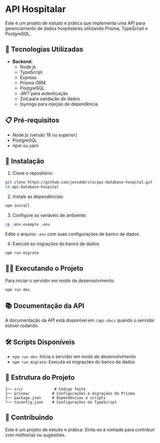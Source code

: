 # API Hospitalar

Este é um projeto de estudo e prática que implementa uma API para gerenciamento de dados hospitalares utilizando Prisma, TypeScript e PostgreSQL.

## 🚀 Tecnologias Utilizadas

- **Backend:**
  - Node.js
  - TypeScript
  - Express
  - Prisma ORM
  - PostgreSQL
  - JWT para autenticação
  - Zod para validação de dados
  - tsyringe para injeção de dependência

## 📋 Pré-requisitos

- Node.js (versão 18 ou superior)
- PostgreSQL
- npm ou yarn

## 🔧 Instalação

1. Clone o repositório:
```bash
git clone https://github.com/jessdebrito/api-database-hospital.git
cd api-database-hospital
```

2. Instale as dependências:
```bash
npm install
```

3. Configure as variáveis de ambiente:
```bash
cp .env.example .env
```
Edite o arquivo `.env` com suas configurações de banco de dados.

4. Execute as migrações do banco de dados:
```bash
npm run migrate
```

## 🏃‍♂️ Executando o Projeto

Para iniciar o servidor em modo de desenvolvimento:
```bash
npm run dev
```

## 📚 Documentação da API

A documentação da API está disponível em `/api-docs` quando o servidor estiver rodando.

## 🛠️ Scripts Disponíveis

- `npm run dev`: Inicia o servidor em modo de desenvolvimento
- `npm run migrate`: Executa as migrações do banco de dados

## 📝 Estrutura do Projeto

```
├── src/              # Código fonte
├── prisma/          # Configurações e migrações do Prisma
├── package.json     # Dependências e scripts
└── tsconfig.json    # Configurações do TypeScript
```

## 🤝 Contribuindo

Este é um projeto de estudo e prática. Sinta-se à vontade para contribuir com melhorias ou sugestões.